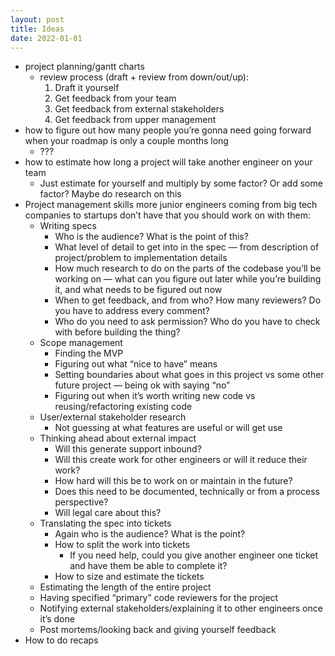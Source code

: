 ```yaml
---
layout: post
title: Ideas
date: 2022-01-01
---
```


- project planning/gantt charts
	- review process (draft + review from down/out/up):
		1. Draft it yourself
		2. Get feedback from your team
		3. Get feedback from external stakeholders
		4. Get feedback from upper management
- how to figure out how many people you’re gonna need going forward when your roadmap is only a couple months long
	- ???
- how to estimate how long a project will take another engineer on your team
	- Just estimate for yourself and multiply by some factor? Or add some factor? Maybe do research on this
- Project management skills more junior engineers coming from big tech companies to startups don’t have that you should work on with them:
	- Writing specs
		- Who is the audience? What is the point of this?
		- What level of detail to get into in the spec — from description of project/problem to implementation details
		- How much research to do on the parts of the codebase you’ll be working on — what can you figure out later while you’re building it, and what needs to be figured out now
		- When to get feedback, and from who? How many reviewers? Do you have to address every comment?
		- Who do you need to ask permission? Who do you have to check with before building the thing?
	- Scope management
		- Finding the MVP
		- Figuring out what “nice to have” means
		- Setting boundaries about what goes in this project vs some other future project — being ok with saying “no”
		- Figuring out when it’s worth writing new code vs reusing/refactoring existing code
	- User/external stakeholder research
		- Not guessing at what features are useful or will get use
	- Thinking ahead about external impact
		- Will this generate support inbound?
		- Will this create work for other engineers or will it reduce their work?
		- How hard will this be to work on or maintain in the future?
		- Does this need to be documented, technically or from a process perspective?
		- Will legal care about this?
	- Translating the spec into tickets
		- Again who is the audience? What is the point?
		- How to split the work into tickets
			- If you need help, could you give another engineer one ticket and have them be able to complete it?
		- How to size and estimate the tickets
	- Estimating the length of the entire project
	- Having specified “primary” code reviewers for the project
	- Notifying external stakeholders/explaining it to other engineers once it’s done
	- Post mortems/looking back and giving yourself feedback
- How to do recaps

